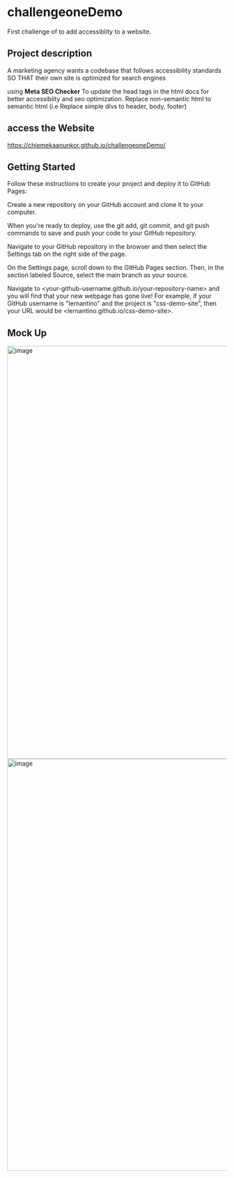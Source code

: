 # challengeoneDemo
First challenge of to add accessiblity to a website.

## Project description
A marketing agency wants a codebase that follows accessibility standards
SO THAT their own site is optimized for search engines

using **Meta SEO Checker**  To update the head tags in the html docs for better accessiblity and seo optimization. 
Replace non-semantic html to semantic html (i.e Replace simple divs to header, body, footer)

## access the Website
https://chiemekaanunkor.github.io/challengeoneDemo/

## Getting Started

Follow these instructions to create your project and deploy it to GitHub Pages:

Create a new repository on your GitHub account and clone it to your computer.

When you're ready to deploy, use the git add, git commit, and git push commands to save and push your code to your GitHub repository.

Navigate to your GitHub repository in the browser and then select the Settings tab on the right side of the page.

On the Settings page, scroll down to the GitHub Pages section. Then, in the section labeled Source, select the main branch as your source.

Navigate to <your-github-username.github.io/your-repository-name> and you will find that your new webpage has gone live! For example, if your GitHub username is "lernantino" and the project is "css-demo-site", then your URL would be <lernantino.github.io/css-demo-site>.

## Mock Up

<img width="945" alt="image" src="https://user-images.githubusercontent.com/63639477/191558838-31fe64f2-bfb5-44ea-a928-4d66a7586a30.png">
<img width="943" alt="image" src="https://user-images.githubusercontent.com/63639477/191559101-354838e1-65e6-48ac-8466-fc1d76afdf10.png">






